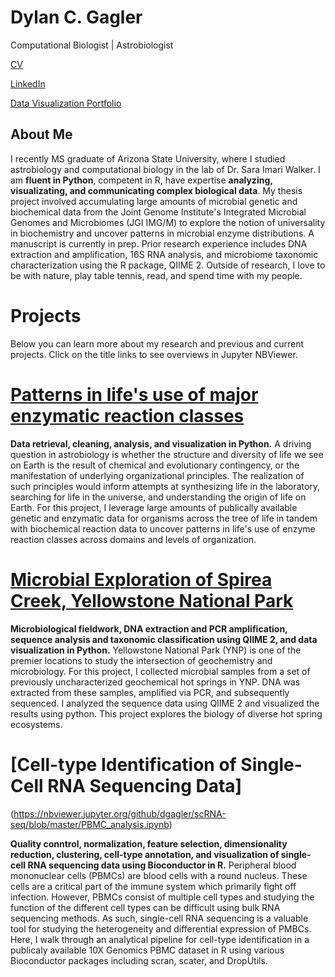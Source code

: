 # Dylan C. Gagler
Computational Biologist | Astrobiologist

[CV](https://github.com/dgagler/dgagler/blob/master/dgagler_CV.pdf)

[LinkedIn](https://www.linkedin.com/in/dylan-gagler-4a0a68191/) 

[Data Visualization Portfolio](https://nbviewer.jupyter.org/github/dgagler/Data-Visualization-Portfolio/blob/master/portfolio%20%281%29.ipynb)

## About Me
I recently MS graduate of Arizona State University, where I studied astrobiology and computational biology in the lab of Dr. Sara Imari Walker. I am **fluent in Python**, competent in R, have expertise **analyzing, visualizating, and communicating complex biological data**. My thesis project involved accumulating large amounts of microbial genetic and biochemical data from the Joint Genome Institute's Integrated Microbial Genomes and Microbiomes (JGI IMG/M) to explore the notion of universality in biochemistry and uncover patterns in microbial enzyme distributions. A manuscript is currently in prep. Prior research experience includes DNA extraction and amplification, 16S RNA analysis, and microbiome taxonomic characterization using the R package, QIIME 2. Outside of research, I love to be with nature, play table tennis, read, and spend time with my people.

# Projects
Below you can learn more about my research and previous and current projects. Click on the title links to see overviews in Jupyter NBViewer.

# [Patterns in life's use of major enzymatic reaction classes](https://nbviewer.jupyter.org/github/dgagler/dgagler.github.io/blob/master/enzyme_demo.ipynb)

**Data retrieval, cleaning, analysis, and visualization in Python.** A driving question in astrobiology is whether the structure and diversity of life we see on Earth is the result of chemical and evolutionary contingency, or the manifestation of underlying organizational principles. The realization of such principles would inform attempts at synthesizing life in the laboratory, searching for life in the universe, and understanding the origin of life on Earth. For this project, I leverage large amounts of publically available genetic and enzymatic data for organisms across the tree of life in tandem with biochemical reaction data to uncover patterns in life's use of enzyme reaction classes across domains and levels of organization.

# [Microbial Exploration of Spirea Creek, Yellowstone National Park](https://nbviewer.jupyter.org/github/dgagler/spirea/blob/master/spirea_sequencing_demo.ipynb)

**Microbiological fieldwork, DNA extraction and PCR amplification, sequence analysis and taxonomic classification using QIIME 2, and data visualization in Python.** Yellowstone National Park (YNP) is one of the premier locations to study the intersection of geochemistry and microbiology. For this project, I collected microbial samples from a set of previously uncharacterized geochemical hot springs in YNP. DNA was extracted from these samples, amplified via PCR, and subsequently sequenced. I analyzed the sequence data using QIIME 2 and visualized the results using python. This project explores the biology of diverse hot spring ecosystems.

# [Cell-type Identification of Single-Cell RNA Sequencing Data]
(https://nbviewer.jupyter.org/github/dgagler/scRNA-seq/blob/master/PBMC_analysis.ipynb)

**Quality conntrol, normalization, feature selection, dimensionality reduction, clustering, cell-type annotation, and visualization of single-cell RNA sequencing data using Bioconductor in R.** Peripheral blood mononuclear cells (PBMCs) are blood cells with a round nucleus. These cells are a critical part of the immune system which primarily fight off infection. However, PBMCs consist of multiple cell types and studying the function of the different cell types can be difficult using bulk RNA sequencing methods. As such, single-cell RNA sequencing is a valuable tool for studying the heterogeneity and differential expression of PMBCs. Here, I walk through an analytical pipeline for cell-type identification in a publicaly available 10X Genomics PBMC dataset in R using various Bioconductor packages including scran, scater, and DropUtils.
